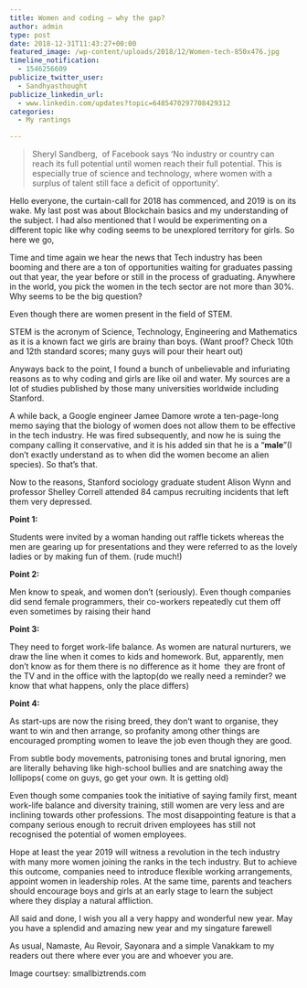 ```yaml
---
title: Women and coding – why the gap?
author: admin
type: post
date: 2018-12-31T11:43:27+00:00
featured_image: /wp-content/uploads/2018/12/Women-tech-850x476.jpg
timeline_notification:
  - 1546256609
publicize_twitter_user:
  - Sandhyasthought
publicize_linkedin_url:
  - www.linkedin.com/updates?topic=6485470297708429312
categories:
  - My rantings

---
```

> Sheryl Sandberg,  of Facebook says ‘No industry or country can reach its full potential until women reach their full potential. This is especially true of science and technology, where women with a surplus of talent still face a deficit of opportunity’.

Hello everyone, the curtain-call for 2018 has commenced, and 2019 is on its wake. My last post was about Blockchain basics and my understanding of the subject. I had also mentioned that I would be experimenting on a different topic like why coding seems to be unexplored territory for girls. So here we go,

Time and time again we hear the news that Tech industry has been booming and there are a ton of opportunities waiting for graduates passing out that year, the year before or still in the process of graduating. Anywhere in the world, you pick the women in the tech sector are not more than 30%. Why seems to be the big question?

Even though there are women present in the field of STEM.

STEM is the acronym of Science, Technology, Engineering and Mathematics as it is a known fact we girls are brainy than boys. (Want proof? Check 10th and 12th standard scores; many guys will pour their heart out)

Anyways back to the point, I found a bunch of unbelievable and infuriating reasons as to why coding and girls are like oil and water. My sources are a lot of studies published by those many universities worldwide including Stanford.

A while back, a Google engineer Jamee Damore wrote a ten-page-long memo saying that the biology of women does not allow them to be effective in the tech industry. He was fired subsequently, and now he is suing the company calling it conservative, and it is his added sin that he is a “**male**”(I don’t exactly understand as to when did the women become an alien species). So that&#8217;s that.

Now to the reasons, Stanford sociology graduate student Alison Wynn and professor Shelley Correll attended 84 campus recruiting incidents that left them very depressed.

**Point 1:**

Students were invited by a woman handing out raffle tickets whereas the men are gearing up for presentations and they were referred to as the lovely ladies or by making fun of them. (rude much!)

**Point 2:**

Men know to speak, and women don&#8217;t (seriously). Even though companies did send female programmers, their co-workers repeatedly cut them off even sometimes by raising their hand

**Point 3:**

They need to forget work-life balance. As women are natural nurturers, we draw the line when it comes to kids and homework. But, apparently, men don&#8217;t know as for them there is no difference as it home  they are front of the TV and in the office with the laptop(do we really need a reminder? we know that what happens, only the place differs)

**Point 4:**

As start-ups are now the rising breed, they don&#8217;t want to organise, they want to win and then arrange, so profanity among other things are encouraged prompting women to leave the job even though they are good.

From subtle body movements, patronising tones and brutal ignoring, men are literally behaving like high-school bullies and are snatching away the lollipops( come on guys, go get your own. It is getting old)

Even though some companies took the initiative of saying family first, meant work-life balance and diversity training, still women are very less and are inclining towards other professions. The most disappointing feature is that a company serious enough to recruit driven employees has still not recognised the potential of women employees.

Hope at least the year 2019 will witness a revolution in the tech industry with many more women joining the ranks in the tech industry. But to achieve this outcome, companies need to introduce flexible working arrangements, appoint women in leadership roles. At the same time, parents and teachers should encourage boys and girls at an early stage to learn the subject where they display a natural affliction.

All said and done, I wish you all a very happy and wonderful new year. May you have a splendid and amazing new year and my singature farewell

As usual, Namaste, Au Revoir, Sayonara and a simple Vanakkam to my readers out there where ever you are and whoever you are.

Image courtsey: smallbiztrends.com

&nbsp;
